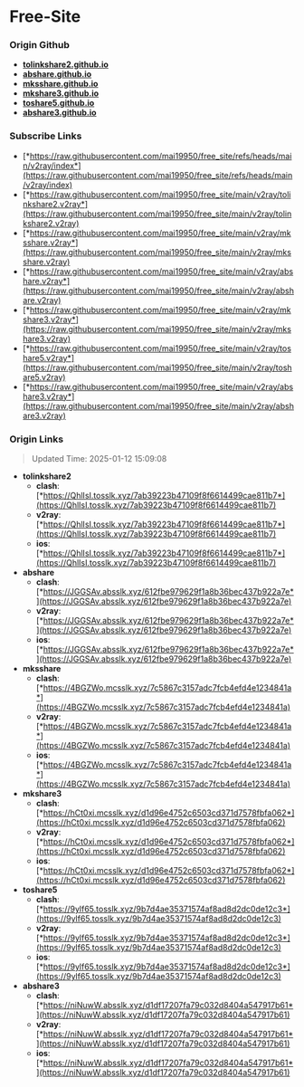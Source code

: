 # Free-Site

### Origin Github

- [**tolinkshare2.github.io**](https://github.com/tolinkshare2/tolinkshare2.github.io)
- [**abshare.github.io**](https://github.com/abshare/abshare.github.io)
- [**mksshare.github.io**](https://github.com/mksshare/mksshare.github.io)
- [**mkshare3.github.io**](https://github.com/mkshare3/mkshare3.github.io)
- [**toshare5.github.io**](https://github.com/toshare5/toshare5.github.io)
- [**abshare3.github.io**](https://github.com/abshare3/abshare3.github.io)

### Subscribe Links

- [*https://raw.githubusercontent.com/mai19950/free_site/refs/heads/main/v2ray/index*](https://raw.githubusercontent.com/mai19950/free_site/refs/heads/main/v2ray/index)
- [*https://raw.githubusercontent.com/mai19950/free_site/main/v2ray/tolinkshare2.v2ray*](https://raw.githubusercontent.com/mai19950/free_site/main/v2ray/tolinkshare2.v2ray)
- [*https://raw.githubusercontent.com/mai19950/free_site/main/v2ray/mksshare.v2ray*](https://raw.githubusercontent.com/mai19950/free_site/main/v2ray/mksshare.v2ray)
- [*https://raw.githubusercontent.com/mai19950/free_site/main/v2ray/abshare.v2ray*](https://raw.githubusercontent.com/mai19950/free_site/main/v2ray/abshare.v2ray)
- [*https://raw.githubusercontent.com/mai19950/free_site/main/v2ray/mkshare3.v2ray*](https://raw.githubusercontent.com/mai19950/free_site/main/v2ray/mkshare3.v2ray)
- [*https://raw.githubusercontent.com/mai19950/free_site/main/v2ray/toshare5.v2ray*](https://raw.githubusercontent.com/mai19950/free_site/main/v2ray/toshare5.v2ray)
- [*https://raw.githubusercontent.com/mai19950/free_site/main/v2ray/abshare3.v2ray*](https://raw.githubusercontent.com/mai19950/free_site/main/v2ray/abshare3.v2ray)

### Origin Links

> Updated Time: 2025-01-12 15:09:08

- **tolinkshare2**
  - **clash**: [*https://QhlIsI.tosslk.xyz/7ab39223b47109f8f6614499cae811b7*](https://QhlIsI.tosslk.xyz/7ab39223b47109f8f6614499cae811b7)
  - **v2ray**: [*https://QhlIsI.tosslk.xyz/7ab39223b47109f8f6614499cae811b7*](https://QhlIsI.tosslk.xyz/7ab39223b47109f8f6614499cae811b7)
  - **ios**: [*https://QhlIsI.tosslk.xyz/7ab39223b47109f8f6614499cae811b7*](https://QhlIsI.tosslk.xyz/7ab39223b47109f8f6614499cae811b7)
- **abshare**
  - **clash**: [*https://JGGSAv.absslk.xyz/612fbe979629f1a8b36bec437b922a7e*](https://JGGSAv.absslk.xyz/612fbe979629f1a8b36bec437b922a7e)
  - **v2ray**: [*https://JGGSAv.absslk.xyz/612fbe979629f1a8b36bec437b922a7e*](https://JGGSAv.absslk.xyz/612fbe979629f1a8b36bec437b922a7e)
  - **ios**: [*https://JGGSAv.absslk.xyz/612fbe979629f1a8b36bec437b922a7e*](https://JGGSAv.absslk.xyz/612fbe979629f1a8b36bec437b922a7e)
- **mksshare**
  - **clash**: [*https://4BGZWo.mcsslk.xyz/7c5867c3157adc7fcb4efd4e1234841a*](https://4BGZWo.mcsslk.xyz/7c5867c3157adc7fcb4efd4e1234841a)
  - **v2ray**: [*https://4BGZWo.mcsslk.xyz/7c5867c3157adc7fcb4efd4e1234841a*](https://4BGZWo.mcsslk.xyz/7c5867c3157adc7fcb4efd4e1234841a)
  - **ios**: [*https://4BGZWo.mcsslk.xyz/7c5867c3157adc7fcb4efd4e1234841a*](https://4BGZWo.mcsslk.xyz/7c5867c3157adc7fcb4efd4e1234841a)
- **mkshare3**
  - **clash**: [*https://hCt0xi.mcsslk.xyz/d1d96e4752c6503cd371d7578fbfa062*](https://hCt0xi.mcsslk.xyz/d1d96e4752c6503cd371d7578fbfa062)
  - **v2ray**: [*https://hCt0xi.mcsslk.xyz/d1d96e4752c6503cd371d7578fbfa062*](https://hCt0xi.mcsslk.xyz/d1d96e4752c6503cd371d7578fbfa062)
  - **ios**: [*https://hCt0xi.mcsslk.xyz/d1d96e4752c6503cd371d7578fbfa062*](https://hCt0xi.mcsslk.xyz/d1d96e4752c6503cd371d7578fbfa062)
- **toshare5**
  - **clash**: [*https://9ylf65.tosslk.xyz/9b7d4ae35371574af8ad8d2dc0de12c3*](https://9ylf65.tosslk.xyz/9b7d4ae35371574af8ad8d2dc0de12c3)
  - **v2ray**: [*https://9ylf65.tosslk.xyz/9b7d4ae35371574af8ad8d2dc0de12c3*](https://9ylf65.tosslk.xyz/9b7d4ae35371574af8ad8d2dc0de12c3)
  - **ios**: [*https://9ylf65.tosslk.xyz/9b7d4ae35371574af8ad8d2dc0de12c3*](https://9ylf65.tosslk.xyz/9b7d4ae35371574af8ad8d2dc0de12c3)
- **abshare3**
  - **clash**: [*https://niNuwW.absslk.xyz/d1df17207fa79c032d8404a547917b61*](https://niNuwW.absslk.xyz/d1df17207fa79c032d8404a547917b61)
  - **v2ray**: [*https://niNuwW.absslk.xyz/d1df17207fa79c032d8404a547917b61*](https://niNuwW.absslk.xyz/d1df17207fa79c032d8404a547917b61)
  - **ios**: [*https://niNuwW.absslk.xyz/d1df17207fa79c032d8404a547917b61*](https://niNuwW.absslk.xyz/d1df17207fa79c032d8404a547917b61)
